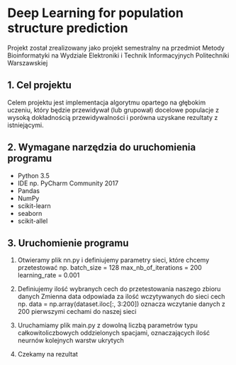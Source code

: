 # Deep Learning for population structure prediction

Projekt został zrealizowany jako projekt semestralny na przedmiot Metody Bioinformatyki na Wydziale Elektroniki i Technik Informacyjnych Politechniki Warszawskiej


## 1. Cel projektu

Celem projektu jest implementacja algorytmu opartego na głębokim uczeniu, który będzie
przewidywał (lub grupował) docelowe populacje z wysoką dokładnością przewidywalności i porówna
uzyskane rezultaty z istniejącymi.

## 2. Wymagane narzędzia do uruchomienia programu

* Python 3.5
* IDE np. PyCharm Community 2017
* Pandas
* NumPy
* scikit-learn
* seaborn
* scikit-allel

## 3. Uruchomienie programu

1. Otwieramy plik nn.py i definiujemy parametry sieci, które chcemy przetestować np.
batch_size = 128
max_nb_of_iterations = 200
learning_rate = 0.001

2. Definiujemy ilość wybranych cech do przetestowania naszego zbioru danych 
Zmienna data odpowiada za ilość wczytywanych do sieci cech np. 
data = np.array(dataset.iloc[:, 3:200]) oznacza wczytanie danych z 200 pierwszymi cechami do naszej sieci

3. Uruchamiamy plik main.py z dowolną liczbą parametrów typu całkowitoliczbowych oddzielonych spacjami, oznaczających ilość neurnów kolejnych warstw ukrytych

4. Czekamy na rezultat


